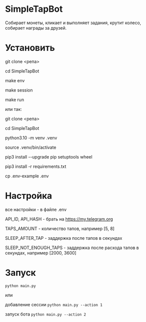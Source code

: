 # SimpleTapBot

Собирает монеты, кликает и выполняет задания, крутит колесо, собирает награды за друзей.

# Установить

git clone <репа>

cd SimpleTapBot

make env

make session

make run



или так:

git clone <репа>

cd SimpleTapBot

python3.10 -m venv .venv

source .venv/bin/activate

pip3 install --upgrade pip setuptools wheel

pip3 install -r requirements.txt

cp .env-example .env


# Настройка
все настройки - в файле .env

API_ID, API_HASH - брать на https://my.telegram.org

TAPS_AMOUNT - количество тапов, например [5, 8]

SLEEP_AFTER_TAP - заддержка после тапов в секундах

SLEEP_NOT_ENOUGH_TAPS - заддержка после расхода тапов в секундах, например [2000, 3600]


# Запуск 
`python main.py`

или

добавление сессии `python main.py --action 1`

запуск бота `python main.py --action 2`
